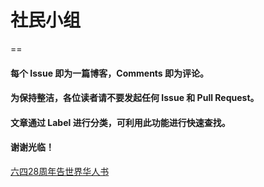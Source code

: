 # 社民小组
==
#### 每个 Issue 即为一篇博客，Comments 即为评论。

#### 为保持整洁，各位读者请不要发起任何 Issue 和 Pull Request。

#### 文章通过 Label 进行分类，可利用此功能进行快速查找。

#### 谢谢光临！

[六四28周年告世界华人书](https://github.com/csdparty/csdparty.github.io/issues/1)
